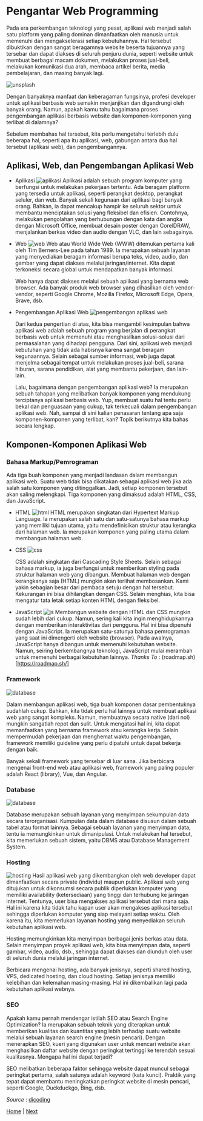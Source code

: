 # Pengantar Web Programming

Pada era perkembangan teknologi yang pesat, aplikasi web menjadi salah satu platform yang paling dominan dimanfaatkan oleh manusia untuk memenuhi dan mengakselerasi setiap kebutuhannya. Hal tersebut dibuktikan dengan sangat beragamnya website beserta tujuannya yang tersebar dan dapat diakses di seluruh penjuru dunia, seperti website untuk membuat berbagai macam dokumen, melakukan proses jual-beli, melakukan komunikasi dua arah, membaca artikel berita, media pembelajaran, dan masing banyak lagi.

![unsplash](https://www.dicoding.com/blog/wp-content/uploads/2023/04/intro-ke-pengembangan-aplikasi-web-01-1536x1094.jpg)

Dengan banyaknya manfaat dan keberagaman fungsinya, profesi developer untuk aplikasi berbasis web semakin menjanjikan dan digandrungi oleh banyak orang. Namun, apakah kamu tahu bagaimana proses pengembangan aplikasi berbasis website dan komponen-komponen yang terlibat di dalamnya?

Sebelum membahas hal tersebut, kita perlu mengetahui terlebih dulu beberapa hal, seperti apa itu aplikasi, web, gabungan antara dua hal tersebut (aplikasi web), dan pengembangannya.

## Aplikasi, Web, dan Pengembangan Aplikasi Web

* Aplikasi
  ![aplikasi](https://www.dicoding.com/blog/wp-content/uploads/2023/04/intro-ke-pengembangan-aplikasi-web-02-1536x1152.jpg)
  Aplikasi adalah sebuah program komputer yang berfungsi untuk melakukan pekerjaan tertentu. Ada beragam platform yang tersedia untuk aplikasi, seperti perangkat desktop, perangkat seluler, dan web. Banyak sekali kegunaan dari aplikasi bagi banyak orang. Bahkan, ia dapat mencakup hampir ke seluruh sektor untuk membantu menciptakan solusi yang fleksibel dan efisien. Contohnya, melakukan pengolahan yang berhubungan dengan kata dan angka dengan Microsoft Office, membuat desain poster dengan CorelDRAW, menjalankan berkas video dan audio dengan VLC, dan lain sebagainya.
* Web
  ![web](https://www.dicoding.com/blog/wp-content/uploads/2023/04/intro-ke-pengembangan-aplikasi-web-03-resized.jpg)
  Web atau World Wide Web (WWW) ditemukan pertama kali oleh Tim Berners-Lee pada tahun 1989. Ia merupakan sebuah layanan yang menyediakan beragam informasi berupa teks, video, audio, dan gambar yang dapat diakses melalui jaringan/internet. Kita dapat terkoneksi secara global untuk mendapatkan banyak informasi.
  
  Web hanya dapat diakses melalui sebuah aplikasi yang bernama web browser. Ada banyak produk web browser yang dihasilkan oleh vendor-vendor, seperti Google Chrome, Mozilla Firefox, Microsoft Edge, Opera, Brave, dsb.
* Pengembangan Aplikasi Web
  ![pengembangan aplikasi web](https://www.dicoding.com/blog/wp-content/uploads/2023/04/intro-ke-pengembangan-aplikasi-web-04-resized.jpg)

  Dari kedua pengertian di atas, kita bisa mengambil kesimpulan bahwa aplikasi web adalah sebuah program yang berjalan di perangkat berbasis web untuk memenuhi atau menghasilkan solusi-solusi dari permasalahan yang dihadapi pengguna. Dari sini, aplikasi web menjadi kebutuhan yang tidak ada habisnya karena sangat beragam kegunaannya. Selain sebagai sumber informasi, web juga dapat menjelma sebagai tempat untuk melakukan proses jual-beli, sarana hiburan, sarana pendidikan, alat yang membantu pekerjaan, dan lain-lain.
  
  Lalu, bagaimana dengan pengembangan aplikasi web? Ia merupakan sebuah tahapan yang melibatkan banyak komponen yang mendukung terciptanya aplikasi berbasis web. Yup, membuat suatu hal tentu perlu bekal dan penguasaan yang cukup, tak terkecuali dalam pengembangan aplikasi web. Nah, sampai di sini kalian penasaran tentang apa saja komponen-komponen yang terlibat, kan? Topik berikutnya kita bahas secara lengkap.

## Komponen-Komponen Aplikasi Web
### Bahasa Markup/Pemrograman

Ada tiga buah komponen yang menjadi landasan dalam membangun aplikasi web. Suatu web tidak bisa dikatakan sebagai aplikasi web jika ada salah satu komponen yang ditinggalkan. Jadi, setiap komponen tersebut akan saling melengkapi. Tiga komponen yang dimaksud adalah HTML, CSS, dan JavaScript.
* HTML
  ![html](https://www.dicoding.com/blog/wp-content/uploads/2023/04/intro-ke-pengembangan-aplikasi-web-05.png)
  HTML merupakan singkatan dari Hypertext Markup Language. Ia merupakan salah satu dan satu-satunya bahasa markup yang memiliki tujuan utama, yaitu mendefinisikan struktur atau kerangka dari halaman web. Ia merupakan komponen yang paling utama dalam membangun halaman web. 
* CSS
  ![css](https://www.dicoding.com/blog/wp-content/uploads/2023/04/intro-ke-pengembangan-aplikasi-web-06.png)
  
  CSS adalah singkatan dari Cascading Style Sheets. Selain sebagai bahasa markup, ia juga berfungsi untuk memberikan styling pada struktur halaman web yang dibangun. Membuat halaman web dengan kerangkanya saja (HTML) mungkin akan terlihat membosankan. Kami yakin sebagian besar dari pembaca setuju dengan hal tersebut. Kekurangan ini bisa dihilangkan dengan CSS. Selain menghias, kita bisa mengatur tata letak setiap konten HTML dengan fleksibel.
* JavaScript
  ![js](https://www.dicoding.com/blog/wp-content/uploads/2023/04/intro-ke-pengembangan-aplikasi-web-07.png)
  Membangun website dengan HTML dan CSS mungkin sudah lebih dari cukup. Namun, sering kali kita ingin menghidupkannya dengan memberikan interaktivitas dari pengguna. Hal ini bisa dipenuhi dengan JavaScript. Ia merupakan satu-satunya bahasa pemrograman yang saat ini dimengerti oleh website (browser). Pada awalnya, JavaScript hanya dibangun untuk memenuhi kebutuhan website. Namun, seiring berkembangnya teknologi, JavaScript mulai merambah untuk memenuhi berbagai kebutuhan lainnya.
*Thanks To* : (roadmap.sh)[https://roadmap.sh/]

### Framework

![database](https://www.dicoding.com/blog/wp-content/uploads/2023/04/intro-ke-pengembangan-aplikasi-web-08-resized.jpg)

Dalam membangun aplikasi web, tiga buah komponen dasar pembentuknya sudahlah cukup. Bahkan, kita tidak perlu hal lainnya untuk membuat aplikasi web yang sangat kompleks. Namun, membuatnya secara native (dari nol) mungkin sangatlah repot dan sulit. Untuk mengatasi hal ini, kita dapat memanfaatkan yang bernama framework atau kerangka kerja. Selain mempermudah pekerjaan dan menghemat waktu pengembangan, framework memiliki guideline yang perlu dipatuhi untuk dapat bekerja dengan baik.

Banyak sekali framework yang tersebar di luar sana. Jika berbicara mengenai front-end web atau aplikasi web, framework yang paling populer adalah React (library), Vue, dan Angular.
### Database

![database](https://www.dicoding.com/blog/wp-content/uploads/2023/04/intro-ke-pengembangan-aplikasi-web-09-resized.jpg)

Database merupakan sebuah layanan yang menyimpan sekumpulan data secara terorganisasi. Kumpulan data dalam database disusun dalam sebuah tabel atau format lainnya. Sebagai sebuah layanan yang menyimpan data, tentu ia memungkinkan untuk dimanipulasi. Untuk melakukan hal tersebut, kita memerlukan sebuah sistem, yaitu DBMS atau Database Management System.

### Hosting

![hosting](https://www.dicoding.com/blog/wp-content/uploads/2023/04/intro-ke-pengembangan-aplikasi-web-10-resized.jpg)
Hasil aplikasi web yang dikembangkan oleh web developer dapat dimanfaatkan secara private (individu) maupun public. Aplikasi web yang ditujukan untuk dikonsumsi secara publik diperlukan komputer yang memiliki availability (ketersediaan) yang tinggi dan terhubung ke jaringan internet. Tentunya, user bisa mengakses aplikasi tersebut dari mana saja. Hal ini karena kita tidak tahu kapan user akan mengakses aplikasi tersebut sehingga diperlukan komputer yang siap melayani setiap waktu. Oleh karena itu, kita memerlukan layanan hosting yang menyediakan seluruh kebutuhan aplikasi web.

Hosting memungkinkan kita menyimpan berbagai jenis berkas atau data. Selain menyimpan proyek aplikasi web, kita bisa menyimpan data, seperti gambar, video, audio, dsb., sehingga dapat diakses dan diunduh oleh user di seluruh dunia melalui jaringan internet.

Berbicara mengenai hosting, ada banyak jenisnya, seperti shared hosting, VPS, dedicated hosting, dan cloud hosting. Setiap jenisnya memiliki kelebihan dan kelemahan masing-masing. Hal ini dikembalikan lagi pada kebutuhan aplikasi webnya.
### SEO

Apakah kamu pernah mendengar istilah SEO atau Search Engine Optimization? Ia merupakan sebuah teknik yang diterapkan untuk memberikan kualitas dan kuantitas yang lebih terhadap suatu website melalui sebuah layanan search engine (mesin pencari). Dengan menerapkan SEO, kueri yang digunakan user untuk mencari website akan menghasilkan daftar website dengan peringkat tertinggi ke terendah sesuai kualitasnya. Mengapa hal ini dapat terjadi?

SEO melibatkan beberapa faktor sehingga website dapat muncul sebagai peringkat pertama, salah satunya adalah keyword (kata kunci). Praktik yang tepat dapat membantu meningkatkan peringkat website di mesin pencari, seperti Google, Duckduckgo, Bing, dsb. 

*Source* : [dicoding](https://www.dicoding.com/blog/intro-ke-pengembangan-aplikasi-web/)

[Home](README.md) | [Next](2_cara_kerja_internet.md)